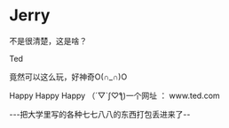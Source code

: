 # Jerry
不是很清楚，这是啥？
   
<a herf="www.ted.com">Ted</a>
<p color=red>竟然可以这么玩，好神奇O(∩_∩)O</p>
Happy Happy Happy
（´▽`ʃ♡ƪ)一个网址 ： www.ted.com

---把大学里写的各种七七八八的东西打包丢进来了--
